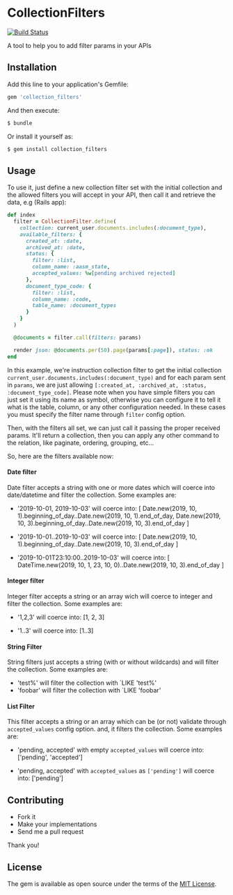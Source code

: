 # CollectionFilters

[![Build Status](https://travis-ci.org/andrerpbts/collection_filters.svg?branch=master)](https://travis-ci.org/andrerpbts/collection_filters)

A tool to help you to add filter params in your APIs

## Installation

Add this line to your application's Gemfile:

```ruby
gem 'collection_filters'
```

And then execute:
```bash
$ bundle
```

Or install it yourself as:
```bash
$ gem install collection_filters
```

## Usage

To use it, just define a new collection filter set with the initial collection and the allowed filters you will accept in your API, then call it and retrieve the data, e.g (Rails app):

```ruby
def index
  filter = CollectionFilter.define(
    collection: current_user.documents.includes(:document_type),
    available_filters: {
      created_at: :date,
      archived_at: :date,
      status: {
        filter: :list,
        column_name: :aasm_state,
        accepted_values: %w[pending archived rejected]
      },
      document_type_code: {
        filter: :list,
        column_name: :code,
        table_name: :document_types
      }
    }
  )

  @documents = filter.call(filters: params)

  render json: @documents.per(50).page(params[:page]), status: :ok
end
```

In this example, we're instruction collection filter to get the initial collection `current_user.documents.includes(:document_type)` and for each param sent in `params`, we are just allowing `[:created_at, :archived_at, :status, :document_type_code]`. Please note when you have simple filters you can just set it using its name as symbol, otherwise you can configure it to tell it what is the table, column, or any other configuration needed. In these cases you must specify the filter name through `filter` config option.

Then, with the filters all set, we can just call it passing the proper received params. It'll return a collection, then you can apply any other command to the relation, like paginate, ordering, grouping, etc...

So, here are the filters available now:

#### Date filter

Date filter accepts a string with one or more dates which will coerce into date/datetime and filter the collection. Some examples are:

- '2019-10-01, 2019-10-03' will coerce into:
    [
      Date.new(2019, 10, 1).beginning_of_day..Date.new(2019, 10, 1).end_of_day,
      Date.new(2019, 10, 3).beginning_of_day..Date.new(2019, 10, 3).end_of_day
    ]

- '2019-10-01..2019-10-03' will coerce into:
    [
      Date.new(2019, 10, 1).beginning_of_day..Date.new(2019, 10, 3).end_of_day
    ]

- '2019-10-01T23:10:00..2019-10-03' will coerce into:
    [
      DateTime.new(2019, 10, 1, 23, 10, 0)..Date.new(2019, 10, 3).end_of_day
    ]

#### Integer filter

Integer filter accepts a string or an array wich will coerce to integer and filter the collection. Some examples are:

- '1,2,3' will coerce into:
    [1, 2, 3]

- '1..3' will coerce into:
    [1..3]

#### String Filter

String filters just accepts a string (with or without wildcards) and will filter the collection. Some examples are:

- 'test%' will filter the collection with `LIKE 'test%'
- 'foobar' will filter the collection with `LIKE 'foobar'

#### List Filter

This filter accepts a string or an array which can be (or not) validate through `accepted_values` config option. and, it filters the collection. Some examples are:

- 'pending, accepted' with empty `accepted_values` will coerce into:
  ['pending', 'accepted']

- 'pending, accepted' with `accepted_values` as `['pending']` will coerce into:
  ['pending']

## Contributing

* Fork it
* Make your implementations
* Send me a pull request

Thank you!

## License
The gem is available as open source under the terms of the [MIT License](https://opensource.org/licenses/MIT).
